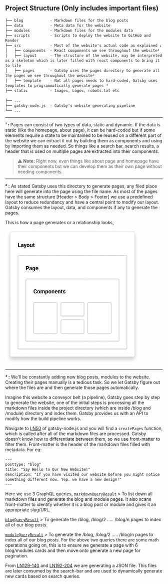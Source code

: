 ## Project Structure (Only includes important files)

```
├── blog            - Markdown files for the blog posts
├── data            - Meta data for the website
├── modules         - Markdown files for the modules data
├── scripts         - Scripts to deploy the website to GitHub and Render
├── src             - Most of the website's actual code as explained ↓
│   ├── components  - React components we see throughout the website¹
│   ├── layout      - The structure of the website, may be interpreted as a skeleton which is later filled with react components to bring it to life
│   ├── pages       - Gatsby uses the pages directory to generate all the pages we see throughout the website²
│   ├── template    - Not all pages needs to hard-coded, Gatsby uses templates to programmatically generate pages ³
├── static          - Images, Logos, robots.txt etc

├── ...
├── gatsby-node.js  - Gatsby's website generating pipeline
└── ...
```

---

**¹ :** Pages can consist of two types of data, static and dynamic. If the data is static (like the homepage, about page), it can be hard-coded but if some elements require a state to be maintained to be reused on a different part of the website we can extract it out by building them as components and using by importing them as needed. So things like a search bar, search results, a header that is used on multiple pages are extracted into their components.

> **⚠️ Note:** Right now, even things like about page and homepage have their components but we can develop them as their own page without needing components.

---

**² :** As stated Gatsby uses this directory to generate pages, any filed place here will generate into the page using the file name. As most of the pages have the same structure [Header > Body > Footer] we use a predefined layout to reduce redundancy and have a central point to modify our layout. Gatsby consumes the layout, data, and components if any to generate the pages.

This is how a page generates or a relationship looks,

![Page Relations](./images/00-page-relations.jpg)

---

**³ :** We'll be constantly adding new blog posts, modules to the website. Creating their pages manually is a tedious task. So we let Gatsby figure out where the files are and then generate those pages automatically.

Imagine this website a conveyor belt (a pipeline), Gatsby goes step by step to generate the website, one of the initial steps is processing all the markdown files inside the project directory (which are inside /blog and /module) directory and index them. Gatsby provides us with an API to modify how the build pipeline works.

Navigate to [LN50](https://github.com/MovingBlocks/ModuleSite/blob/master/gatsby-node.js#L50) of gatsby-node.js and you will find a `createPages` function, which is called after all of the markdown files are processed. Gatsby doesn't know how to differentiate between them, so we use front-matter to filter them. Front-matter is the header of the markdown files filled with metadata. For eg:

```
---
posttype: "blog"
title: "Say Hello to Our New Website!"
description: "If you have visited our website before you might notice something different now. Yep, we have a new design!"
---
```

Here we use 3 GraphQL queries,
[`markdownQueryResult`](https://github.com/MovingBlocks/ModuleSite/blob/master/gatsby-node.js#L55-L79) > To list down all markdown files and generate the blog and module pages. It also scans front-matter to identify whether it is a blog post or module and gives it an appropriate slug/URL.

[`blogQueryResult`](https://github.com/MovingBlocks/ModuleSite/blob/master/gatsby-node.js#L89-L157) > To generate the /blog, /blog/2 ..... /blog/n pages to index all of our blog posts.

[`moduleQueryResult`](https://github.com/MovingBlocks/ModuleSite/blob/master/gatsby-node.js#L159-L221) > To generate the /blog, /blog/2 ..... /blog/n pages to index all of our blog posts.
For the above two queries there are some math operations going on, this is to ensure we generate a page with 6 blog/modules cards and then move onto generate a new page for pagination.

From [LN129-140](https://github.com/MovingBlocks/ModuleSite/blob/master/gatsby-node.js#L129-L140) and [LN192-204](https://github.com/MovingBlocks/ModuleSite/blob/master/gatsby-node.js#L192-L204) we are generating a JSON file. This files are later consumed by the search-bar and are used to dynamically generate new cards based on search queries.
